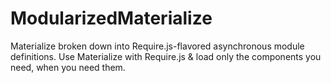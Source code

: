 # ModularizedMaterialize
Materialize broken down into Require.js-flavored asynchronous module definitions.  Use Materialize with Require.js &amp; load only the components you need, when you need them.
